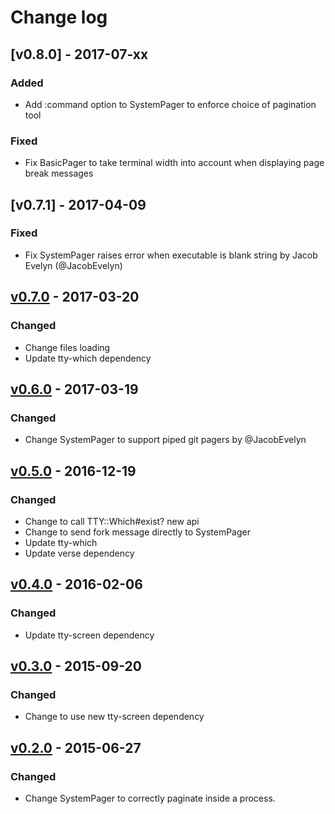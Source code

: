 # Change log

## [v0.8.0] - 2017-07-xx

### Added
* Add :command option to SystemPager to enforce choice of pagination tool

### Fixed
* Fix BasicPager to take terminal width into account when displaying page break messages

## [v0.7.1] - 2017-04-09

### Fixed
* Fix SystemPager raises error when executable is blank string by Jacob Evelyn (@JacobEvelyn)

## [v0.7.0] - 2017-03-20

### Changed
* Change files loading
* Update tty-which dependency

## [v0.6.0] - 2017-03-19

### Changed
* Change SystemPager to support piped git pagers by @JacobEvelyn

## [v0.5.0] - 2016-12-19

### Changed
* Change to call TTY::Which#exist? new api
* Change to send fork message directly to SystemPager
* Update tty-which
* Update verse dependency

## [v0.4.0] - 2016-02-06

### Changed
* Update tty-screen dependency

## [v0.3.0] - 2015-09-20

### Changed
* Change to use new tty-screen dependency

## [v0.2.0] - 2015-06-27

### Changed
* Change SystemPager to correctly paginate inside a process.

[v0.7.0]: https://github.com/peter-murach/tty-prompt/compare/v0.6.0...v0.7.0
[v0.6.0]: https://github.com/peter-murach/tty-prompt/compare/v0.5.0...v0.6.0
[v0.5.0]: https://github.com/peter-murach/tty-prompt/compare/v0.4.0...v0.5.0
[v0.4.0]: https://github.com/peter-murach/tty-prompt/compare/v0.3.0...v0.4.0
[v0.3.0]: https://github.com/peter-murach/tty-prompt/compare/v0.2.0...v0.3.0
[v0.2.0]: https://github.com/peter-murach/tty-prompt/compare/v0.1.0...v0.2.0
[v0.1.0]: https://github.com/peter-murach/tty-prompt/compare/v0.1.0
